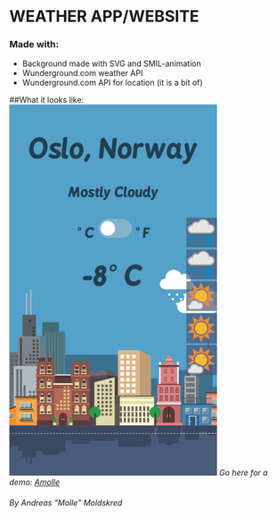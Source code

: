 # WEATHER APP/WEBSITE
### Made with:
* Background made with SVG and SMIL-animation
* Wunderground.com weather API
* Wunderground.com API for location (it is a bit of)

##What it looks like:
![Weather](prev.png)
_Go here for a demo: [Amolle](http://amolle.com/weather)_

###### By Andreas "Molle" Moldskred
